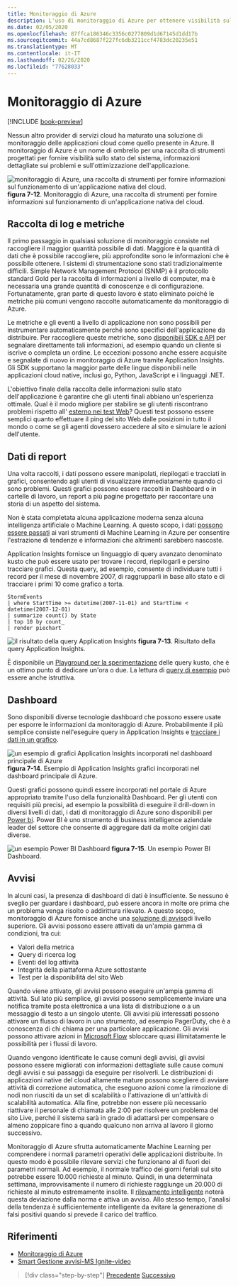 ```yaml
---
title: Monitoraggio di Azure
description: L'uso di monitoraggio di Azure per ottenere visibilità sul sistema è in esecuzione.
ms.date: 02/05/2020
ms.openlocfilehash: 87ffca186346c3356c0277809d1d67145d1dd17b
ms.sourcegitcommit: 44a7cd8687f227fc6db3211ccf4783dc20235e51
ms.translationtype: MT
ms.contentlocale: it-IT
ms.lasthandoff: 02/26/2020
ms.locfileid: "77628033"
---
```

# <a name="azure-monitor"></a>Monitoraggio di Azure

[!INCLUDE [book-preview](../../../includes/book-preview.md)]

Nessun altro provider di servizi cloud ha maturato una soluzione di monitoraggio delle applicazioni cloud come quello presente in Azure. Il monitoraggio di Azure è un nome di ombrello per una raccolta di strumenti progettati per fornire visibilità sullo stato del sistema, informazioni dettagliate sui problemi e sull'ottimizzazione dell'applicazione.

![monitoraggio di Azure, una raccolta di strumenti per fornire informazioni sul funzionamento di un'applicazione nativa del cloud.](./media/azure-monitor.png)
**figura 7-12**. Monitoraggio di Azure, una raccolta di strumenti per fornire informazioni sul funzionamento di un'applicazione nativa del cloud.

## <a name="gathering-logs-and-metrics"></a>Raccolta di log e metriche

Il primo passaggio in qualsiasi soluzione di monitoraggio consiste nel raccogliere il maggior quantità possibile di dati. Maggiore è la quantità di dati che è possibile raccogliere, più approfondite sono le informazioni che è possibile ottenere. I sistemi di strumentazione sono stati tradizionalmente difficili. Simple Network Management Protocol (SNMP) è il protocollo standard Gold per la raccolta di informazioni a livello di computer, ma è necessaria una grande quantità di conoscenze e di configurazione. Fortunatamente, gran parte di questo lavoro è stato eliminato poiché le metriche più comuni vengono raccolte automaticamente da monitoraggio di Azure.

Le metriche e gli eventi a livello di applicazione non sono possibili per instrumentare automaticamente perché sono specifici dell'applicazione da distribuire. Per raccogliere queste metriche, sono [disponibili SDK e API](https://docs.microsoft.com/azure/azure-monitor/app/api-custom-events-metrics) per segnalare direttamente tali informazioni, ad esempio quando un cliente si iscrive o completa un ordine. Le eccezioni possono anche essere acquisite e segnalate di nuovo in monitoraggio di Azure tramite Application Insights. Gli SDK supportano la maggior parte delle lingue disponibili nelle applicazioni cloud native, inclusi go, Python, JavaScript e i linguaggi .NET.

L'obiettivo finale della raccolta delle informazioni sullo stato dell'applicazione è garantire che gli utenti finali abbiano un'esperienza ottimale. Qual è il modo migliore per stabilire se gli utenti riscontrano problemi rispetto all' [esterno nei test Web](https://docs.microsoft.com/azure/azure-monitor/app/monitor-web-app-availability)? Questi test possono essere semplici quanto effettuare il ping del sito Web dalle posizioni in tutto il mondo o come se gli agenti dovessero accedere al sito e simulare le azioni dell'utente.

## <a name="reporting-data"></a>Dati di report

Una volta raccolti, i dati possono essere manipolati, riepilogati e tracciati in grafici, consentendo agli utenti di visualizzare immediatamente quando ci sono problemi. Questi grafici possono essere raccolti in Dashboard o in cartelle di lavoro, un report a più pagine progettato per raccontare una storia di un aspetto del sistema.

Non è stata completata alcuna applicazione moderna senza alcuna intelligenza artificiale o Machine Learning. A questo scopo, i dati [possono essere passati](https://www.youtube.com/watch?v=Cuza-I1g9tw) ai vari strumenti di Machine Learning in Azure per consentire l'estrazione di tendenze e informazioni che altrimenti sarebbero nascoste.

Application Insights fornisce un linguaggio di query avanzato denominato kusto che può essere usato per trovare i record, riepilogarli e persino tracciare grafici. Questa query, ad esempio, consente di individuare tutti i record per il mese di novembre 2007, di raggrupparli in base allo stato e di tracciare i primi 10 come grafico a torta.

```kusto
StormEvents
| where StartTime >= datetime(2007-11-01) and StartTime < datetime(2007-12-01)
| summarize count() by State
| top 10 by count_
| render piechart
```

![il risultato della query Application Insights](./media/azure-monitor.png)
**figura 7-13**. Risultato della query Application Insights.

È disponibile un [Playground per la sperimentazione](https://dataexplorer.azure.com/clusters/help/databases/Samples) delle query kusto, che è un ottimo punto di dedicare un'ora o due. La lettura di [query di esempio](https://docs.microsoft.com/azure/kusto/query/samples) può essere anche istruttiva.

## <a name="dashboards"></a>Dashboard

Sono disponibili diverse tecnologie dashboard che possono essere usate per esporre le informazioni da monitoraggio di Azure. Probabilmente il più semplice consiste nell'eseguire query in Application Insights e [tracciare i dati in un grafico](https://docs.microsoft.com/azure/azure-monitor/learn/tutorial-app-dashboards).

![un esempio di grafici Application Insights incorporati nel dashboard principale di Azure](./media/azure-monitor.png)
**figura 7-14**. Esempio di Application Insights grafici incorporati nel dashboard principale di Azure.

Questi grafici possono quindi essere incorporati nel portale di Azure appropriato tramite l'uso della funzionalità Dashboard. Per gli utenti con requisiti più precisi, ad esempio la possibilità di eseguire il drill-down in diversi livelli di dati, i dati di monitoraggio di Azure sono disponibili per [Power bi](https://powerbi.microsoft.com/). Power BI è uno strumento di business intelligence aziendale leader del settore che consente di aggregare dati da molte origini dati diverse.

![un esempio Power BI Dashboard](./media/azure-monitor.png)
**figura 7-15**. Un esempio Power BI Dashboard.

## <a name="alerts"></a>Avvisi

In alcuni casi, la presenza di dashboard di dati è insufficiente. Se nessuno è sveglio per guardare i dashboard, può essere ancora in molte ore prima che un problema venga risolto o addirittura rilevato. A questo scopo, monitoraggio di Azure fornisce anche una [soluzione di avviso](https://docs.microsoft.com/azure/azure-monitor/platform/alerts-overview)di livello superiore. Gli avvisi possono essere attivati da un'ampia gamma di condizioni, tra cui:

- Valori della metrica
- Query di ricerca log
- Eventi del log attività
- Integrità della piattaforma Azure sottostante
- Test per la disponibilità del sito Web

Quando viene attivato, gli avvisi possono eseguire un'ampia gamma di attività. Sul lato più semplice, gli avvisi possono semplicemente inviare una notifica tramite posta elettronica a una lista di distribuzione o a un messaggio di testo a un singolo utente. Gli avvisi più interessati possono attivare un flusso di lavoro in uno strumento, ad esempio PagerDuty, che è a conoscenza di chi chiama per una particolare applicazione. Gli avvisi possono attivare azioni in [Microsoft Flow](https://flow.microsoft.com/) sbloccare quasi illimitatamente le possibilità per i flussi di lavoro.

Quando vengono identificate le cause comuni degli avvisi, gli avvisi possono essere migliorati con informazioni dettagliate sulle cause comuni degli avvisi e sui passaggi da eseguire per risolverli. Le distribuzioni di applicazioni native del cloud altamente mature possono scegliere di avviare attività di correzione automatica, che eseguono azioni come la rimozione di nodi non riusciti da un set di scalabilità o l'attivazione di un'attività di scalabilità automatica. Alla fine, potrebbe non essere più necessario riattivare il personale di chiamata alle 2:00 per risolvere un problema del sito Live, perché il sistema sarà in grado di adattarsi per compensare o almeno zoppicare fino a quando qualcuno non arriva al lavoro il giorno successivo.

Monitoraggio di Azure sfrutta automaticamente Machine Learning per comprendere i normali parametri operativi delle applicazioni distribuite. In questo modo è possibile rilevare servizi che funzionano al di fuori dei parametri normali. Ad esempio, il normale traffico dei giorni feriali sul sito potrebbe essere 10.000 richieste al minuto. Quindi, in una determinata settimana, improvvisamente il numero di richieste raggiunge un 20.000 di richieste al minuto estremamente insolite. Il [rilevamento intelligente](https://docs.microsoft.com/azure/azure-monitor/app/proactive-diagnostics) noterà questa deviazione dalla norma e attiva un avviso. Allo stesso tempo, l'analisi della tendenza è sufficientemente intelligente da evitare la generazione di falsi positivi quando si prevede il carico del traffico.

## <a name="references"></a>Riferimenti

- [Monitoraggio di Azure](https://docs.microsoft.com/azure/azure-monitor/overview)
- [Smart Gestione avvisi-MS Ignite-video](https://oxfordcomputergroup.com/resources/o365-security-native-cloud-authentication/)

>[!div class="step-by-step"]
>[Precedente](monitoring-azure-kubernetes.md)
>[Successivo](identity.md)

